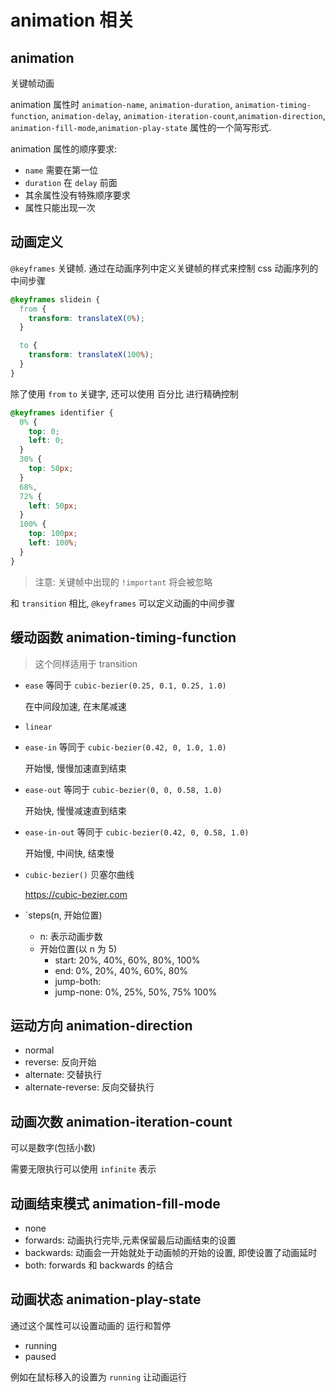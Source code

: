 # animation 相关

## animation

关键帧动画

animation 属性时 `animation-name`, `animation-duration`, `animation-timing-function`, `animation-delay`, `animation-iteration-count`,`animation-direction`, `animation-fill-mode`,`animation-play-state` 属性的一个简写形式.

animation 属性的顺序要求:

- `name` 需要在第一位
- `duration` 在 `delay` 前面
- 其余属性没有特殊顺序要求
- 属性只能出现一次

## 动画定义

`@keyframes` 关键帧. 通过在动画序列中定义关键帧的样式来控制 css 动画序列的中间步骤

```css
@keyframes slidein {
  from {
    transform: translateX(0%);
  }

  to {
    transform: translateX(100%);
  }
}
```

除了使用 `from` `to` 关键字, 还可以使用 百分比 进行精确控制

```css
@keyframes identifier {
  0% {
    top: 0;
    left: 0;
  }
  30% { 
    top: 50px;
  }
  68%,
  72% {
    left: 50px;
  }
  100% {
    top: 100px;
    left: 100%;
  }
}
```

> 注意: 关键帧中出现的 `!important` 将会被忽略

和 `transition` 相比, `@keyframes` 可以定义动画的中间步骤

## 缓动函数 animation-timing-function

> 这个同样适用于 transition

- `ease` 等同于 `cubic-bezier(0.25, 0.1, 0.25, 1.0)`

  在中间段加速, 在末尾减速

- `linear`
- `ease-in` 等同于 `cubic-bezier(0.42, 0, 1.0, 1.0)`

  开始慢, 慢慢加速直到结束

- `ease-out` 等同于 `cubic-bezier(0, 0, 0.58, 1.0)`

  开始快, 慢慢减速直到结束

- `ease-in-out` 等同于 `cubic-bezier(0.42, 0, 0.58, 1.0)`

  开始慢, 中间快, 结束慢

- `cubic-bezier()` 贝塞尔曲线

  https://cubic-bezier.com

- `steps(n, 开始位置)
  - n: 表示动画步数
  - 开始位置(以 n 为 5)
    - start: 20%, 40%, 60%, 80%, 100%
    - end: 0%, 20%, 40%, 60%, 80%
    - jump-both:
    - jump-none: 0%, 25%, 50%, 75% 100%

## 运动方向 animation-direction

- normal
- reverse: 反向开始
- alternate: 交替执行
- alternate-reverse: 反向交替执行

## 动画次数 animation-iteration-count

可以是数字(包括小数)

需要无限执行可以使用 `infinite` 表示

## 动画结束模式 animation-fill-mode

- none
- forwards: 动画执行完毕,元素保留最后动画结束的设置
- backwards: 动画会一开始就处于动画帧的开始的设置, 即使设置了动画延时
- both: forwards 和 backwards 的结合


## 动画状态 animation-play-state

通过这个属性可以设置动画的 运行和暂停

+ running
+ paused

例如在鼠标移入的设置为 `running` 让动画运行

